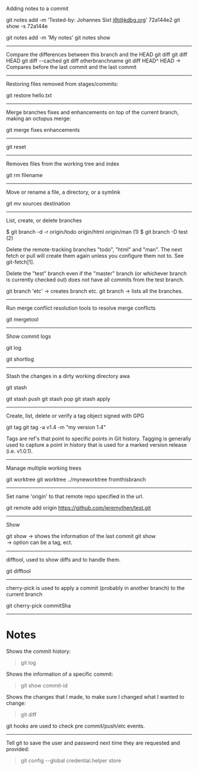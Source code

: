 Adding notes to a commit

git notes add -m 'Tested-by: Johannes Sixt <j6t@kdbg.org>' 72a144e2
git show -s 72a144e

git notes add -m 'My notes'
git notes show

---

Compare the differences between this branch and the HEAD
git diff
git diff HEAD
git diff --cached
git diff otherbranchname
git diff HEAD^ HEAD -> Compares before the last commit and the last commit

---

Restoring files removed from stages/commits:

git restore hello.txt

---

Merge branches fixes and enhancements on top of the current branch, making an octopus merge:

git merge fixes enhancements

---

git reset

---

Removes files from the working tree and index

git rm filename

---

Move or rename a file, a directory, or a symlink

git mv sources destination

---

List, create, or delete branches

$ git branch -d -r origin/todo origin/html origin/man   (1)
$ git branch -D test                                    (2)

Delete the remote-tracking branches "todo", "html" and "man". The next fetch or pull will create them again unless you configure them not to. See git-fetch[1].

Delete the "test" branch even if the "master" branch (or whichever branch is currently checked out) does not have all commits from the test branch.

git branch 'etc' -> creates branch etc.
git branch -> lists all the branches.

---
Run merge conflict resolution tools to resolve merge conflicts

git mergetool

---

Show commit logs

git log

git shortlog

---

Stash the changes in a dirty working directory awa

git stash

git stash push
git stash pop
git stash apply

---

Create, list, delete or verify a tag object signed with GPG

git tag
git tag -a v1.4 -m "my version 1.4"

Tags are ref's that point to specific points in Git history. Tagging is generally used to capture a point in history that is used for a marked version release (i.e. v1.0.1). 

---

Manage multiple working trees

git worktree
git worktree ../myneworktree fromthisbranch

---

Set name 'origin' to that remote repo specified in the url.

git remote add origin https://github.com/jeremythen/test.git

---

Show

git show -> shows the information of the last commit
git show <option> -> option can be a tag, ect.

---

difftool, used to show diffs and to handle them.

git difftool

---

cherry-pick is used to apply a commit (probably in another branch) to the current branch

git cherry-pick commitSha

---


# Notes

Shows the commit history:
> git log

Shows the information of a specific commit:
> git show commit-id

Shows the changes that I made, to make sure I changed what I wanted to change:
> git diff

git hooks are used to check pre commit/push/etc events.

---

Tell git to save the user and password next time they are requested and provided:

> git config --global credential.helper store

